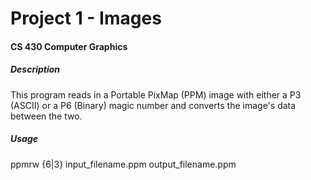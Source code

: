 # Project 1 - Images
<h4>CS 430 Computer Graphics</h4>
<h5>Description</h5>
	This program reads in a Portable PixMap (PPM) image with either a P3 (ASCII) or a P6 (Binary) magic number and converts the image's data between the two.	
	
<h5>Usage</h5>
	ppmrw {6|3} input_filename.ppm output_filename.ppm
